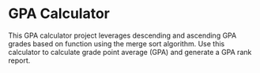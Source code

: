 # GPA Calculator

This GPA calculator project leverages descending and ascending GPA grades based on function using the merge sort algorithm. 
Use this calculator to calculate grade point average (GPA) and generate a GPA rank report.

